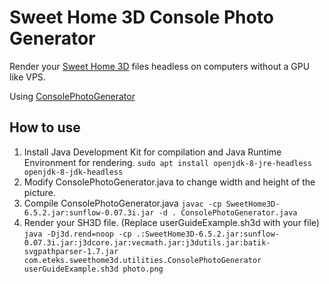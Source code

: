 # Sweet Home 3D Console Photo Generator
Render your [Sweet Home 3D](http://www.sweethome3d.com/) files headless on computers without a GPU like VPS.

Using [ConsolePhotoGenerator](http://www.sweethome3d.com/support/forum/viewthread_thread,2918#13298)

## How to use
1. Install Java Development Kit for compilation and Java Runtime Environment for rendering. `sudo apt install openjdk-8-jre-headless openjdk-8-jdk-headless`
2. Modify ConsolePhotoGenerator.java to change width and height of the picture.
3. Compile ConsolePhotoGenerator.java `javac -cp SweetHome3D-6.5.2.jar:sunflow-0.07.3i.jar -d . ConsolePhotoGenerator.java`
4. Render your SH3D file. (Replace userGuideExample.sh3d with your file) `java -Dj3d.rend=noop -cp .:SweetHome3D-6.5.2.jar:sunflow-0.07.3i.jar:j3dcore.jar:vecmath.jar:j3dutils.jar:batik-svgpathparser-1.7.jar com.eteks.sweethome3d.utilities.ConsolePhotoGenerator userGuideExample.sh3d photo.png`